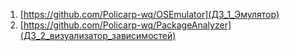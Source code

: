 1. [https://github.com/Policarp-wq/OSEmulator](ДЗ_1_Эмулятор)
2. [https://github.com/Policarp-wq/PackageAnalyzer](ДЗ_2_визуализатор_зависимостей)
